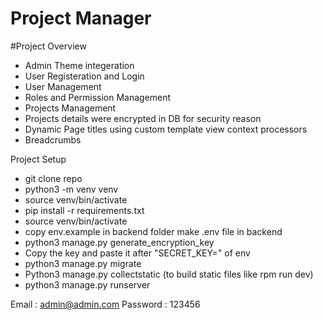 # Project Manager 

#Project Overview

* Admin Theme integeration
* User Registeration and Login
* User Management 
* Roles and Permission Management
* Projects Management
* Projects details were encrypted in DB for security reason
* Dynamic Page titles using custom template view context processors
* Breadcrumbs

Project Setup 

* git clone repo
* python3 -m venv venv 
* source venv/bin/activate
* pip install -r requirements.txt
* source venv/bin/activate
* copy env.example in backend folder make .env file in backend
* python3 manage.py generate_encryption_key
* Copy the key and paste it after "SECRET_KEY=" of env
* python3 manage.py migrate
* Python3 manage.py collectstatic (to build static files like rpm run dev)
* python3 manage.py runserver

Email : admin@admin.com
Password : 123456
